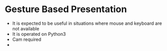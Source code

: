 # Gesture Based Presentation
- It is expected to be useful in situations where mouse and keyboard are not available
- It is operated on Python3
- Cam required
- 
